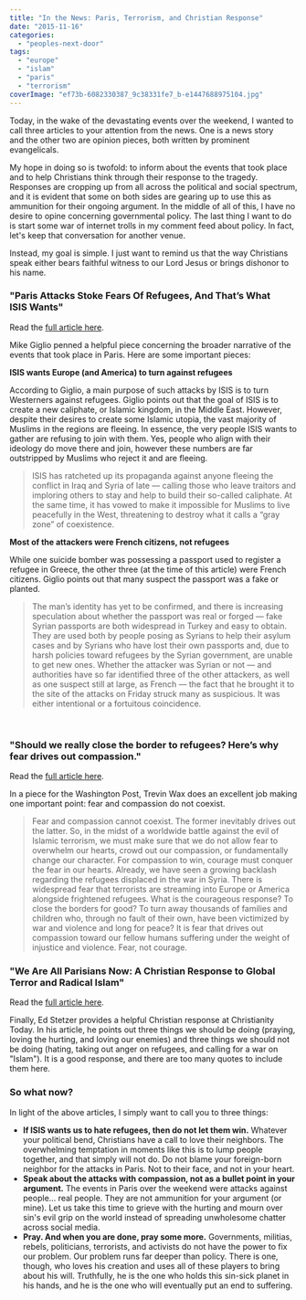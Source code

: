 ```yaml
---
title: "In the News: Paris, Terrorism, and Christian Response"
date: "2015-11-16"
categories: 
  - "peoples-next-door"
tags: 
  - "europe"
  - "islam"
  - "paris"
  - "terrorism"
coverImage: "ef73b-6082330387_9c38331fe7_b-e1447688975104.jpg"
---
```


Today, in the wake of the devastating events over the weekend, I wanted to call three articles to your attention from the news. One is a news story and the other two are opinion pieces, both written by prominent evangelicals.

My hope in doing so is twofold: to inform about the events that took place and to help Christians think through their response to the tragedy. Responses are cropping up from all across the political and social spectrum, and it is evident that some on both sides are gearing up to use this as ammunition for their ongoing argument. In the middle of all of this, I have no desire to opine concerning governmental policy. The last thing I want to do is start some war of internet trolls in my comment feed about policy. In fact, let's keep that conversation for another venue.

Instead, my goal is simple. I just want to remind us that the way Christians speak either bears faithful witness to our Lord Jesus or brings dishonor to his name.

### "Paris Attacks Stoke Fears Of Refugees, And That’s What ISIS Wants"

Read the [full article here](http://www.buzzfeed.com/mikegiglio/paris-attacks-stoke-fears-of-refugees-and-thats-what-isis-wa#.xl9aJkZDX).

Mike Giglio penned a helpful piece concerning the broader narrative of the events that took place in Paris. Here are some important pieces:

**ISIS wants Europe (and America) to turn against refugees**

According to Giglio, a main purpose of such attacks by ISIS is to turn Westerners against refugees. Giglio points out that the goal of ISIS is to create a new caliphate, or Islamic kingdom, in the Middle East. However, despite their desires to create some Islamic utopia, the vast majority of Muslims in the regions are fleeing. In essence, the very people ISIS wants to gather are refusing to join with them. Yes, people who align with their ideology do move there and join, however these numbers are far outstripped by Muslims who reject it and are fleeing.

> ISIS has ratcheted up its propaganda against anyone fleeing the conflict in Iraq and Syria of late — calling those who leave traitors and imploring others to stay and help to build their so-called caliphate. At the same time, it has vowed to make it impossible for Muslims to live peacefully in the West, threatening to destroy what it calls a “gray zone” of coexistence.

**Most of the attackers were French citizens, not refugees** 

While one suicide bomber was possessing a passport used to register a refugee in Greece, the other three (at the time of this article) were French citizens. Giglio points out that many suspect the passport was a fake or planted.

> The man’s identity has yet to be confirmed, and there is increasing speculation about whether the passport was real or forged — fake Syrian passports are both widespread in Turkey and easy to obtain. They are used both by people posing as Syrians to help their asylum cases and by Syrians who have lost their own passports and, due to harsh policies toward refugees by the Syrian government, are unable to get new ones. Whether the attacker was Syrian or not — and authorities have so far identified three of the other attackers, as well as one suspect still at large, as French — the fact that he brought it to the site of the attacks on Friday struck many as suspicious. It was either intentional or a fortuitous coincidence.

 

### "Should we really close the border to refugees? Here’s why fear drives out compassion."

Read the [full article here](https://www.washingtonpost.com/news/acts-of-faith/wp/2015/11/15/should-we-really-close-the-border-to-refugees-heres-why-fear-drives-out-compassion/).

In a piece for the Washington Post, Trevin Wax does an excellent job making one important point: fear and compassion do not coexist.

> Fear and compassion cannot coexist. The former inevitably drives out the latter. So, in the midst of a worldwide battle against the evil of Islamic terrorism, we must make sure that we do not allow fear to overwhelm our hearts, crowd out our compassion, or fundamentally change our character. For compassion to win, courage must conquer the fear in our hearts. Already, we have seen a growing backlash regarding the refugees displaced in the war in Syria. There is widespread fear that terrorists are streaming into Europe or America alongside frightened refugees. What is the courageous response? To close the borders for good? To turn away thousands of families and children who, through no fault of their own, have been victimized by war and violence and long for peace? It is fear that drives out compassion toward our fellow humans suffering under the weight of injustice and violence. Fear, not courage.

### "We Are All Parisians Now: A Christian Response to Global Terror and Radical Islam"

Read the [full article here](http://www.christianitytoday.com/edstetzer/2015/november/we-are-all-parisians.html).

Finally, Ed Stetzer provides a helpful Christian response at Christianity Today. In his article, he points out three things we should be doing (praying, loving the hurting, and loving our enemies) and three things we should not be doing (hating, taking out anger on refugees, and calling for a war on "Islam"). It is a good response, and there are too many quotes to include them here.

### So what now?

In light of the above articles, I simply want to call you to three things:

- **If ISIS wants us to hate refugees, then do not let them win.** Whatever your political bend, Christians have a call to love their neighbors. The overwhelming temptation in moments like this is to lump people together, and that simply will not do. Do not blame your foreign-born neighbor for the attacks in Paris. Not to their face, and not in your heart.
- **Speak about the attacks with compassion, not as a bullet point in your argument.** The events in Paris over the weekend were attacks against people... real people. They are not ammunition for your argument (or mine). Let us take this time to grieve with the hurting and mourn over sin's evil grip on the world instead of spreading unwholesome chatter across social media.
- **Pray. And when you are done, pray some more.** Governments, militias, rebels, politicians, terrorists, and activists do not have the power to fix our problem. Our problem runs far deeper than policy. There is one, though, who loves his creation and uses all of these players to bring about his will. Truthfully, he is the one who holds this sin-sick planet in his hands, and he is the one who will eventually put an end to suffering.
